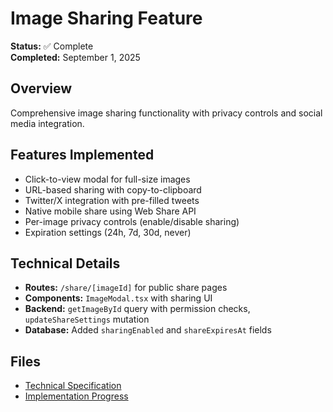 # Image Sharing Feature

**Status:** ✅ Complete  
**Completed:** September 1, 2025

## Overview
Comprehensive image sharing functionality with privacy controls and social media integration.

## Features Implemented
- Click-to-view modal for full-size images
- URL-based sharing with copy-to-clipboard
- Twitter/X integration with pre-filled tweets
- Native mobile share using Web Share API
- Per-image privacy controls (enable/disable sharing)
- Expiration settings (24h, 7d, 30d, never)

## Technical Details
- **Routes:** `/share/[imageId]` for public share pages
- **Components:** `ImageModal.tsx` with sharing UI
- **Backend:** `getImageById` query with permission checks, `updateShareSettings` mutation
- **Database:** Added `sharingEnabled` and `shareExpiresAt` fields

## Files
- [Technical Specification](./image-sharing-spec.md)
- [Implementation Progress](./image-sharing-progress.md)